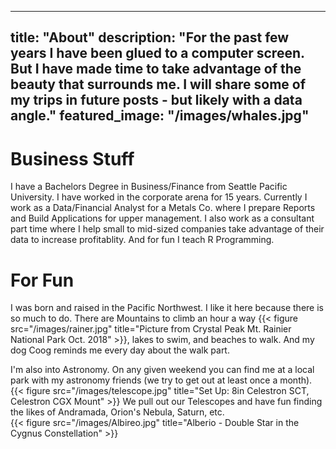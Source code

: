 

---
title: "About"
description: "For the past few years I have been glued to a computer screen.  But I have made time to take advantage of the beauty that surrounds me.  I will share some of my trips in future posts - but likely with a data angle."
featured_image: "/images/whales.jpg"
---


# Business Stuff
I have a Bachelors Degree in Business/Finance from Seattle Pacific University.  I have worked in the corporate arena for 15 years.  Currently I work as a Data/Financial Analyst for a Metals Co. where I prepare Reports and Build Applications for upper management.  I also work as a consultant part time where I help small to mid-sized companies take advantage of their data to increase profitablity.  And for fun I teach R Programming.  


# For Fun
 I was born and raised in the Pacific Northwest.  I like it here because there is so much to do. There are Mountains to climb an hour a way {{< figure src="/images/rainer.jpg" title="Picture from Crystal Peak Mt. Rainier National Park Oct. 2018" >}}, lakes to swim, and beaches to walk. And my dog Coog reminds me every day about the walk part.  
 
I'm also into Astronomy.  On any given weekend you can find me at a local park with my astronomy friends (we try to get out at least once a month). {{< figure src="/images/telescope.jpg" title="Set Up:  8in Celestron SCT, Celestron CGX Mount" >}} We pull out our Telescopes and have fun finding the likes of Andramada, Orion's Nebula, Saturn, etc.  
{{< figure src="/images/Albireo.jpg" title="Alberio - Double Star in the Cygnus Constellation" >}}








